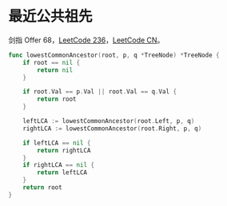 # 最近公共祖先

剑指 Offer 68，[LeetCode 236](https://leetcode.com/problems/lowest-common-ancestor-of-a-binary-tree/description/)，[LeetCode CN](https://leetcode.cn/problems/er-cha-shu-de-zui-jin-gong-gong-zu-xian-lcof/description/)。

```go
func lowestCommonAncestor(root, p, q *TreeNode) *TreeNode {
	if root == nil {
		return nil
	}

	if root.Val == p.Val || root.Val == q.Val {
		return root
	}

	leftLCA := lowestCommonAncestor(root.Left, p, q)
	rightLCA := lowestCommonAncestor(root.Right, p, q)

	if leftLCA == nil {
		return rightLCA
	}
	if rightLCA == nil {
		return leftLCA
	}
	return root
}
```